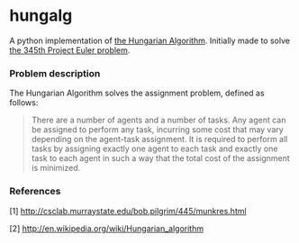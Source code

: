 # hungalg

A python implementation of [the Hungarian Algorithm](http://en.wikipedia.org/wiki/Hungarian_algorithm). Initially made to solve [the 345th Project Euler problem](https://projecteuler.net/problem=345).

### Problem description

The Hungarian Algorithm solves the assignment problem, defined as follows:

> There are a number of agents and a number of tasks. Any agent can be assigned to perform any task, incurring some cost that may vary depending on the agent-task assignment. It is required to perform all tasks by assigning exactly one agent to each task and exactly one task to each agent in such a way that the total cost of the assignment is minimized.


### References

[1] http://csclab.murraystate.edu/bob.pilgrim/445/munkres.html

[2] http://en.wikipedia.org/wiki/Hungarian_algorithm